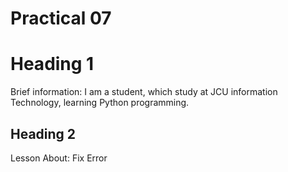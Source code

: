 # Practical 07

# Heading 1

Brief information: 
I am a student, which study at JCU information Technology, learning Python programming. 

## Heading 2

Lesson About:
Fix Error

